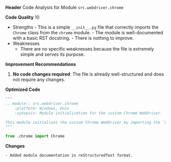 **Header**
    Code Analysis for Module `src.webdriver.chrome`

**Code Quality**
10
 - Strengths
        - This is a simple `__init__.py` file that correctly imports the `Chrome` class from the `chrome` module.
        - The module is well-documented with a basic RST docstring.
        - There is nothing to improve.
 - Weaknesses
    - There are no specific weaknesses because the file is extremely simple and serves its purpose.

**Improvement Recommendations**
1.  **No code changes required**: The file is already well-structured and does not require any changes.

**Optimized Code**
```python
"""
.. module:: src.webdriver.chrome
    :platform: Windows, Unix
    :synopsis: Module initialization for the custom Chrome WebDriver.

This module initializes the custom Chrome WebDriver by importing the `Chrome` class.
"""

from .chrome import Chrome
```
**Changes**
```
- Added module documentation in reStructuredText format.
```